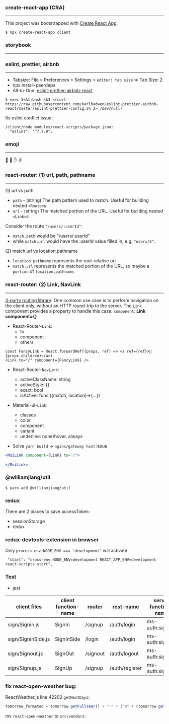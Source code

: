 ### create-react-app (CRA)

---

This project was bootstrapped with [Create React App](https://github.com/facebook/create-react-app).

```shell
$ npx create-react-app client
```

### storybook

---

### eslint, prettier, airbnb

---

- Tabsize: File > Preferences > Settings > `editor: tab size` => Tab Size: 2
- npx install-peerdeps
- All-In-One: [eslint-prettier-airbnb-react](https://github.com/jxjwilliam/eslint-prettier-airbnb-react)
```shell
$ exec 3<&1;bash <&3 <(curl https://raw.githubusercontent.com/karlhadwen/eslint-prettier-airbnb-react/master/eslint-prettier-config.sh 2> /dev/null)
````

fix eslint conflict issue:
```text
/client/node_modules/react-scripts/package.json:
  "eslint": "^7.7.0",
```

### emoji

---

👋 👏 ✋ ✌️


### react-router: (1) url, path, pathname

---

(1) url vs path

- `path` - (string) The path pattern used to match. Useful for building nested `<Route>`s
- `url` - (string) The matched portion of the URL. Useful for building nested `<Link>`s

Consider the route `"/users/:userId"`:

- `match.path` would be "/users/:userId"
- while `match.url` would have the :userId value filled in, e.g. `"users/5"`.

(2) match.url vs location.pathname

- `location.pathname` represents the root-relative url.
- `match.url` represents the matched portion of the URL, so maybe a `portion` of `location.pathname`.

### react-router: (2) Link, NavLink

---

[3-party routing library](https://material-ui.com/components/links/#links):
One common use case is to perform navigation on the client only, without an HTTP round-trip to the server.
The `Link` component provides a property to handle this case: `component`. **Link component={}**

- React-Router-`Link`:
  - to
  - component
  - others

```text
const FancyLink = React.forwardRef((props, ref) => <a ref={ref}>💅 {props.children}</a>)
<Link to="/" component={FancyLink} />
```

- React-Router-`NavLink`:

  - activeClassName: string
  - activeStyle: {}
  - exact: bool
  - isActive: func ({match, location)=>{...})

- Material-ui-`Link`:

  - classes
  - color
  - component
  - variant
  - underline: none/hover, always

- Solve `yarn build` -> `nginx/gateway host` issue

```jsx
<MuiLink component={Link} to="/">
  ...
</MuiLink>
```

### @williamjiang/util

```shell script
$ yarn add @williamjiang/util
```

### redux

There are 2 places to save accessToken:

- sessionStorage
- redux

### redux-devtools-extension in browser

Only `process.env.NODE_ENV === 'development'` will activate

```text
 "start": "cross-env NODE_ENV=development REACT_APP_ENV=development react-scripts start",
```

### Test

- jest

| client files | client function-name | router | rest-name | server function-name | server files | 
| --- | --- | --- | --- | --- | --- |
| sign/Signin.js | SignIn | /signup | /auth/login | ms-auth:signin | auth.js|
| sign/SigninSide.js | SignInSide | /login | /auth/login | ms-auth:signin| auth.js |
| sign/Signout.js | SignOut | /signout | /auth/logout | ms-auth:signout| auth.js|
| sign/Signup.js | SignUp | /signup | /auth/register | ms-auth:signup| auth.js |



### fix react-open-weather bug:

ReactWeather.js line 42202 `getNextDays`:

```javascript
tomorrow_formated = tomorrow.getFullYear() + "-" + ("0" + (tomorrow.getMonth() + 1)).slice(-2) + "-" + ("0"+(tomorrow.getDate())).slice(-2);
```

mv `react-open-weather` to `src/vendors`.

